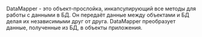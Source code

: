 DataMapper - это объект-прослойка, инкапсулирующий все методы для работы с данными в БД. Он передаёт данные между 
объектами и БД делая их независимыми друг от друга.
DataMapper преобразует данные, полученные из БД, в объекты приложения.
